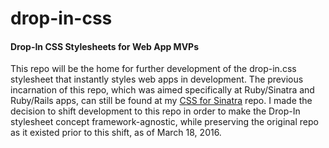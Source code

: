 # drop-in-css
#### Drop-In CSS Stylesheets for Web App MVPs

This repo will be the home for further development of the drop-in.css stylesheet that instantly styles web apps in development. The previous incarnation of this repo, which was aimed specifically at Ruby/Sinatra and Ruby/Rails apps, can still be found at my [CSS for Sinatra](https://github.com/webdevjeffus/css-for-sinatra) repo. I made the decision to shift development to this repo in order to make the Drop-In stylesheet concept framework-agnostic, while preserving the original repo as it existed prior to this shift, as of March 18, 2016.
